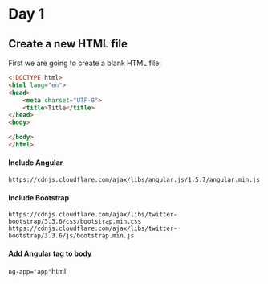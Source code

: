# Day 1

## Create a new HTML file

First we are going to create a blank HTML file:

```html
<!DOCTYPE html>
<html lang="en">
<head>
    <meta charset="UTF-8">
    <title>Title</title>
</head>
<body>

</body>
</html>
```

#### Include Angular
`https://cdnjs.cloudflare.com/ajax/libs/angular.js/1.5.7/angular.min.js`

#### Include Bootstrap
`https://cdnjs.cloudflare.com/ajax/libs/twitter-bootstrap/3.3.6/css/bootstrap.min.css`
`https://cdnjs.cloudflare.com/ajax/libs/twitter-bootstrap/3.3.6/js/bootstrap.min.js`

#### Add Angular tag to body

`ng-app="app"`html